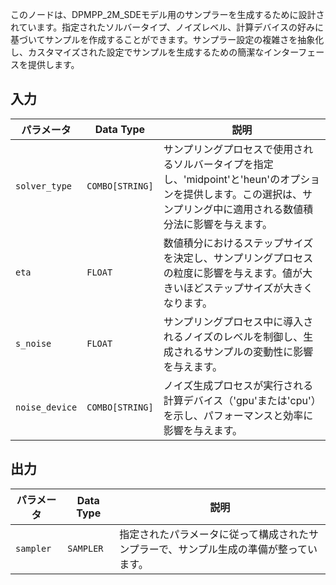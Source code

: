 
このノードは、DPMPP_2M_SDEモデル用のサンプラーを生成するために設計されています。指定されたソルバータイプ、ノイズレベル、計算デバイスの好みに基づいてサンプルを作成することができます。サンプラー設定の複雑さを抽象化し、カスタマイズされた設定でサンプルを生成するための簡潔なインターフェースを提供します。

## 入力

| パラメータ       | Data Type | 説明                                                                 |
|-----------------|-------------|---------------------------------------------------------------------|
| `solver_type`   | `COMBO[STRING]` | サンプリングプロセスで使用されるソルバータイプを指定し、'midpoint'と'heun'のオプションを提供します。この選択は、サンプリング中に適用される数値積分法に影響を与えます。 |
| `eta`           | `FLOAT`     | 数値積分におけるステップサイズを決定し、サンプリングプロセスの粒度に影響を与えます。値が大きいほどステップサイズが大きくなります。 |
| `s_noise`       | `FLOAT`     | サンプリングプロセス中に導入されるノイズのレベルを制御し、生成されるサンプルの変動性に影響を与えます。 |
| `noise_device`  | `COMBO[STRING]` | ノイズ生成プロセスが実行される計算デバイス（'gpu'または'cpu'）を示し、パフォーマンスと効率に影響を与えます。 |

## 出力

| パラメータ       | Data Type | 説明                                                                 |
|-----------------|-------------|---------------------------------------------------------------------|
| `sampler`       | `SAMPLER`   | 指定されたパラメータに従って構成されたサンプラーで、サンプル生成の準備が整っています。 |
